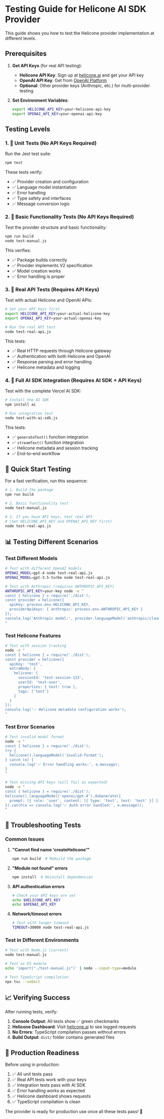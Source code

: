 # Testing Guide for Helicone AI SDK Provider

This guide shows you how to test the Helicone provider implementation at different levels.

## Prerequisites

1. **Get API Keys** (for real API testing):
   - **Helicone API Key**: Sign up at [helicone.ai](https://helicone.ai) and get your API key
   - **OpenAI API Key**: Get from [OpenAI Platform](https://platform.openai.com/api-keys)
   - **Optional**: Other provider keys (Anthropic, etc.) for multi-provider testing

2. **Set Environment Variables**:
   ```bash
   export HELICONE_API_KEY=your-helicone-api-key
   export OPENAI_API_KEY=your-openai-api-key
   ```

## Testing Levels

### 1. 🔧 **Unit Tests** (No API Keys Required)

Run the Jest test suite:

```bash
npm test
```

These tests verify:
- ✅ Provider creation and configuration
- ✅ Language model instantiation
- ✅ Error handling
- ✅ Type safety and interfaces
- ✅ Message conversion logic

### 2. 🧪 **Basic Functionality Tests** (No API Keys Required)

Test the provider structure and basic functionality:

```bash
npm run build
node test-manual.js
```

This verifies:
- ✅ Package builds correctly
- ✅ Provider implements V2 specification
- ✅ Model creation works
- ✅ Error handling is proper

### 3. 🚀 **Real API Tests** (Requires API Keys)

Test with actual Helicone and OpenAI APIs:

```bash
# Set your API keys first
export HELICONE_API_KEY=your-actual-helicone-key
export OPENAI_API_KEY=your-actual-openai-key

# Run the real API test
node test-real-api.js
```

This tests:
- ✅ Real HTTP requests through Helicone gateway
- ✅ Authentication with both Helicone and OpenAI
- ✅ Response parsing and error handling
- ✅ Helicone metadata and logging

### 4. 🔗 **Full AI SDK Integration** (Requires AI SDK + API Keys)

Test with the complete Vercel AI SDK:

```bash
# Install the AI SDK
npm install ai

# Run integration test
node test-with-ai-sdk.js
```

This tests:
- ✅ `generateText()` function integration
- ✅ `streamText()` function integration
- ✅ Helicone metadata and session tracking
- ✅ End-to-end workflow

## 🎯 **Quick Start Testing**

For a fast verification, run this sequence:

```bash
# 1. Build the package
npm run build

# 2. Basic functionality test
node test-manual.js

# 3. If you have API keys, test real API
# (Set HELICONE_API_KEY and OPENAI_API_KEY first)
node test-real-api.js
```

## 📊 **Testing Different Scenarios**

### Test Different Models

```bash
# Test with different OpenAI models
OPENAI_MODEL=gpt-4 node test-real-api.js
OPENAI_MODEL=gpt-3.5-turbo node test-real-api.js

# Test with Anthropic (requires ANTHROPIC_API_KEY)
ANTHROPIC_API_KEY=your-key node -e "
const { helicone } = require('./dist');
const provider = helicone({
  apiKey: process.env.HELICONE_API_KEY,
  providerApiKeys: { anthropic: process.env.ANTHROPIC_API_KEY }
});
console.log('Anthropic model:', provider.languageModel('anthropic/claude-3-haiku'));
"
```

### Test Helicone Features

```bash
# Test with session tracking
node -e "
const { helicone } = require('./dist');
const provider = helicone({
  apiKey: 'test',
  extraBody: {
    helicone: {
      sessionId: 'test-session-123',
      userId: 'test-user',
      properties: { test: true },
      tags: ['test']
    }
  }
});
console.log('✅ Helicone metadata configuration works');
"
```

### Test Error Scenarios

```bash
# Test invalid model format
node -e "
const { helicone } = require('./dist');
try {
  helicone().languageModel('invalid-format');
} catch (e) {
  console.log('✅ Error handling works:', e.message);
}
"

# Test missing API keys (will fail as expected)
node -e "
const { helicone } = require('./dist');
helicone().languageModel('openai/gpt-4').doGenerate({
  prompt: [{ role: 'user', content: [{ type: 'text', text: 'test' }] }]
}).catch(e => console.log('✅ Auth error handled:', e.message));
"
```

## 🐛 **Troubleshooting Tests**

### Common Issues

1. **"Cannot find name 'createHelicone'"**
   ```bash
   npm run build  # Rebuild the package
   ```

2. **"Module not found" errors**
   ```bash
   npm install  # Reinstall dependencies
   ```

3. **API authentication errors**
   ```bash
   # Check your API keys are set
   echo $HELICONE_API_KEY
   echo $OPENAI_API_KEY
   ```

4. **Network/timeout errors**
   ```bash
   # Test with longer timeout
   TIMEOUT=30000 node test-real-api.js
   ```

### Test in Different Environments

```bash
# Test with Node.js (current)
node test-manual.js

# Test as ES module
echo 'import("./test-manual.js")' | node --input-type=module

# Test TypeScript compilation
npx tsc --noEmit
```

## 📈 **Verifying Success**

After running tests, verify:

1. **Console Output**: All tests show ✅ green checkmarks
2. **Helicone Dashboard**: Visit [helicone.ai](https://helicone.ai) to see logged requests
3. **No Errors**: TypeScript compilation passes without errors
4. **Build Output**: `dist/` folder contains generated files

## 🚀 **Production Readiness**

Before using in production:

1. ✅ All unit tests pass
2. ✅ Real API tests work with your keys
3. ✅ Integration tests pass with AI SDK
4. ✅ Error handling works as expected
5. ✅ Helicone dashboard shows requests
6. ✅ TypeScript compilation is clean

The provider is ready for production use once all these tests pass! 🎉